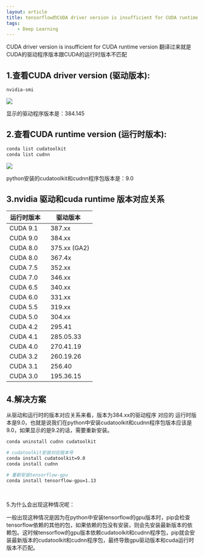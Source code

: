 ```yaml
--- 
layout: article
title: tensorflow的CUDA driver version is insufficient for CUDA runtime version 问题解决方案
tags:
    - Deep Learning
---
```


CUDA driver version is insufficient for CUDA runtime version 翻译过来就是CUDA的驱动程序版本跟CUDA的运行时版本不匹配

## 1.查看CUDA driver version \(驱动版本\):

```bash
nvidia-smi
```

<!--more-->

![](http://39.106.118.77/wp-content/uploads/2020/01/b43554f41df5d23ea2df6660c8cce42b.png)

显示的驱动程序版本是：384.145

## 2.查看CUDA runtime version \(运行时版本\):

```bash
conda list cudatoolkit
conda list cudnn
```

![](http://39.106.118.77/wp-content/uploads/2020/01/3f57b0e3dc49a764991b40f70e691123.png)

python安装的cudatoolkit和cudnn程序包版本是：9.0

## 3.nvidia 驱动和cuda runtime 版本对应关系

| 运行时版本 | 驱动版本 |
| --- | --- |
| CUDA 9.1   |   387.xx |
| CUDA 9.0   |   384.xx |
| CUDA 8.0   |   375.xx \(GA2\) |
| CUDA 8.0   |   367.4x |
| CUDA 7.5   |   352.xx |
| CUDA 7.0   |   346.xx |
| CUDA 6.5   |   340.xx |
| CUDA 6.0   |   331.xx |
| CUDA 5.5   |   319.xx |
| CUDA 5.0   |   304.xx |
| CUDA 4.2   |   295.41 |
| CUDA 4.1   |   285.05.33 |
| CUDA 4.0   |   270.41.19 |
| CUDA 3.2   |   260.19.26 |
| CUDA 3.1   |   256.40 |
| CUDA 3.0   |   195.36.15 |

## 4.解决方案

从驱动和运行时的版本对应关系来看，版本为384.xx的驱动程序 对应的 运行时版本是9.0，也就是说我们在python中安装cudatoolkit和cudnn程序包版本应该是9.0，如果显示的是9.2的话，需要重新安装。

```bash
conda uninstall cudnn cudatoolkit

# cudatoolkit安装对应版本号
conda install cudatoolkit=9.0
conda install cudnn

# 重新安装tensorflow-gpu
conda install tensorflow-gpu=1.13

```

 

5.为什么会出现这种情况呢：

一般出现这种情况是因为在python中安装tensorflow的gpu版本时，pip会检查tensorflow依赖的其他的包，如果依赖的包没有安装，则会先安装最新版本的依赖包。这时候tensorflow的gpu版本依赖cudatoolkit和cudnn程序包，pip就会安装最新版本的cudatoolkit和cudnn程序包，最终导致gpu驱动版本和cuda运行时版本不匹配。